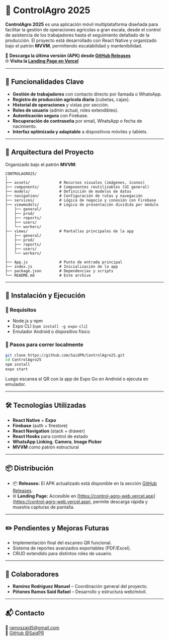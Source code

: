 # 🌱 ControlAgro 2025

**ControlAgro 2025** es una aplicación móvil multiplataforma diseñada para facilitar la gestión de operaciones agrícolas a gran escala, desde el control de asistencia de los trabajadores hasta el seguimiento detallado de la producción. El proyecto está desarrollado con React Native y organizado bajo el patrón **MVVM**, permitiendo escalabilidad y mantenibilidad.

🔗 **Descarga la última versión (APK) desde [GitHub Releases](https://github.com/SaidPR/ControlAgro25/releases)**  
🌐 **Visita la [Landing Page en Vercel](https://control-agro-web.vercel.app)**

---

## 📲 Funcionalidades Clave

- **Gestión de trabajadores** con contacto directo por llamada o WhatsApp.
- **Registro de producción agrícola diaria** (cubetas, cajas).
- **Historial de operaciones** y vistas por sección.
- **Roles de usuario** (admin actual, roles extendibles).
- **Autenticación segura** con Firebase.
- **Recuperación de contraseña** por email, WhatsApp o fecha de nacimiento.
- **Interfaz optimizada y adaptable** a dispositivos móviles y tablets.

---

## 🧠 Arquitectura del Proyecto

Organizado bajo el patrón **MVVM**:

```
CONTROLAGRO25/
│
├── assets/             # Recursos visuales (imágenes, íconos)
├── components/         # Componentes reutilizables (UI general)
├── models/             # Definición de modelos de datos
├── navigation/         # Configuración de rutas y navegación
├── services/           # Lógica de negocio y conexión con Firebase
├── viewmodels/         # Lógica de presentación dividida por módulo
│   ├── general/
│   ├── prod/
│   ├── reports/
│   ├── users/
│   └── workers/
├── views/              # Pantallas principales de la app
│   ├── general/
│   ├── prod/
│   ├── reports/
│   ├── users/
│   └── workers/
│
├── App.js              # Punto de entrada principal
├── index.js            # Inicialización de la app
├── package.json        # Dependencias y scripts
└── README.md           # Este archivo
```

---

## 🚀 Instalación y Ejecución

### 🔧 Requisitos

- Node.js y npm
- Expo CLI (`npm install -g expo-cli`)
- Emulador Android o dispositivo físico

### 🧪 Pasos para correr localmente

```bash
git clone https://github.com/SaidPR/ControlAgro25.git
cd ControlAgro25
npm install
expo start
```

Luego escanea el QR con la app de Expo Go en Android o ejecuta en emulador.

---

## 🛠️ Tecnologías Utilizadas

- **React Native** + **Expo**
- **Firebase** (auth + firestore)
- **React Navigation** (stack + drawer)
- **React Hooks** para control de estado
- **WhatsApp Linking**, **Camera**, **Image Picker**
- **MVVM** como patrón estructural

---

## 📦 Distribución

- 📦 **Releases:** El APK actualizado está disponible en la sección [GitHub Releases](https://github.com/SaidPR/ControlAgro25/releases).
- 🌐 **Landing Page:** Accesible en [https://control-agro-web.vercel.app](https://control-agro-web.vercel.app), permite descarga rápida y muestra capturas de pantalla.

---

## ✏️ Pendientes y Mejoras Futuras

- Implementación final del escaneo QR funcional.
- Sistema de reportes avanzados exportables (PDF/Excel).
- CRUD extendido para distintos roles de usuario.

---

## 🤝 Colaboradores

- **Ramírez Rodríguez Manuel** – Coordinación general del proyecto.
- **Piñones Ramos Said Rafael** – Desarrollo y estructura web/móvil.

---

## 📬 Contacto

📧 ramoszaid5@gmail.com  
🔗 [GitHub @SaidPR](https://github.com/SaidPR)
